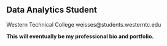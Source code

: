 <h2> Data Analytics Student </h2> 
Western Technical College
weisses@students.westerntc.edu

**This will eventually be my professional bio and portfolio.**
